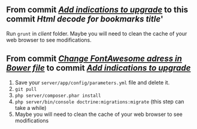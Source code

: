 ## From commit [*Add indications to upgrade*](https://github.com/philippemilink/bookmarks/commit/c4d936f707badc1193ee87aa454df4510747616a) to this commit *Html decode for bookmarks title*'

Run `grunt` in *client* folder. Maybe you will need to clean the cache of your web browser to see modifications.

## From commit [*Change FontAwesome adress in Bower file*](https://github.com/philippemilink/bookmarks/commit/0c5487314df90bc9f42bdb926a2aabd47883e386) to commit [*Add indications to upgrade*](https://github.com/philippemilink/bookmarks/commit/c4d936f707badc1193ee87aa454df4510747616a)


1. Save your `server/app/config/parameters.yml` file and delete it.
2. `git pull`
3. `php server/composer.phar install`
4. `php server/bin/console doctrine:migrations:migrate` (this step can take a while)
5. Maybe you will need to clean the cache of your web browser to see modifications